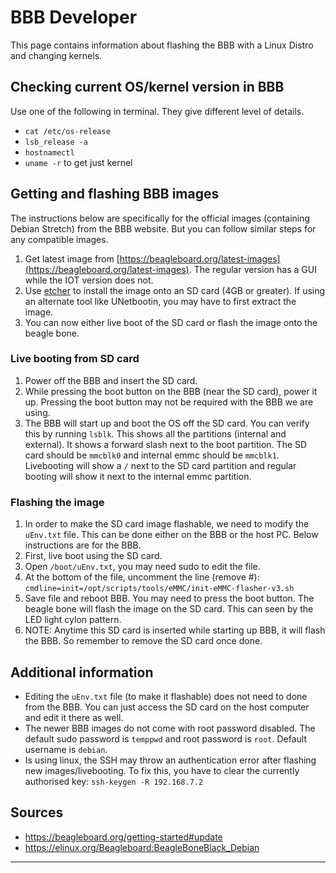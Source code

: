 
# BBB Developer

This page contains information about flashing the BBB with a Linux Distro and changing kernels.

## Checking current OS/kernel version in BBB
Use one of the following in terminal. They give different level of details.

* `cat /etc/os-release`
* `lsb_release -a`
* `hostnamectl`
* `uname -r` to get just kernel

## Getting and flashing BBB images
The instructions below are specifically for the official images (containing Debian Stretch) from the BBB website. But you can follow similar steps for any compatible images. 

1. Get latest image from [https://beagleboard.org/latest-images](https://beagleboard.org/latest-images). The regular version has a GUI while the IOT version does not.
2. Use [etcher](https://www.balena.io/etcher/) to install the image onto an SD card (4GB or greater). If using an alternate tool like UNetbootin, you may have to first extract the image.
3. You can now either live boot of the SD card or flash the image onto the beagle bone.

### Live booting from SD card
1. Power off the BBB and insert the SD card. 
1. While pressing the boot button on the BBB (near the SD card), power it up. Pressing the boot button may not be required with the BBB we are using.
1. The BBB will start up and boot the OS off the SD card. You can verify this by running `lsblk`. This shows all the partitions (internal and external). It shows a forward slash next to the boot partition. The SD card should be `mmcblk0` and internal emmc should be `mmcblk1`. Livebooting will show a `/` next to the SD card partition and regular booting will show it next to the internal emmc partition.

### Flashing the image
1. In order to make the SD card image flashable, we need to modify the `uEnv.txt` file. This can be done either on the BBB or the host PC. Below instructions are for the BBB. 
1. First, live boot using the SD card.
2. Open `/boot/uEnv.txt`, you may need sudo to edit the file. 
3. At the bottom of the file, uncomment the line (remove #): `cmdline=init=/opt/scripts/tools/eMMC/init-eMMC-flasher-v3.sh`
4. Save file and reboot BBB. You may need to press the boot button. The beagle bone will flash the image on the SD card. This can seen by the LED light cylon pattern.
5. NOTE: Anytime this SD card is inserted while starting up BBB, it will flash the BBB. So remember to remove the SD card once done.

## Additional information
* Editing the `uEnv.txt` file (to make it flashable) does not need to done from the BBB. You can just access the SD card on the host computer and edit it there as well. 
* The newer BBB images do not come with root password disabled. The default sudo password is `temppwd` and root password is `root`. Default username is `debian`.
* Is using linux, the SSH may throw an authentication error after flashing new images/livebooting. To fix this, you have to clear the currently authorised key: `ssh-keygen -R 192.168.7.2`

## Sources
* https://beagleboard.org/getting-started#update
* https://elinux.org/Beagleboard:BeagleBoneBlack_Debian

---